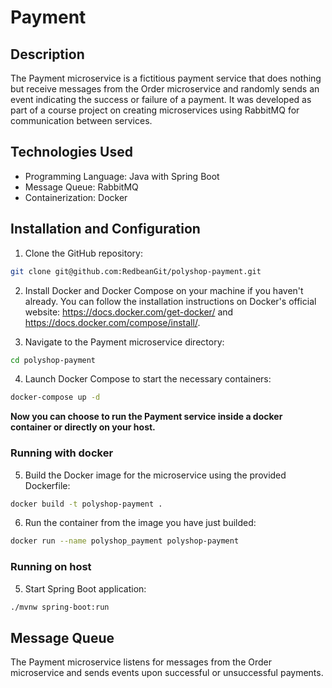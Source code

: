# Payment

## Description

The Payment microservice is a fictitious payment service that does nothing but receive messages from the Order microservice and randomly sends an event indicating the success or failure of a payment. It was developed as part of a course project on creating microservices using RabbitMQ for communication between services.

## Technologies Used

- Programming Language: Java with Spring Boot
- Message Queue: RabbitMQ
- Containerization: Docker

## Installation and Configuration

1. Clone the GitHub repository:

```bash
git clone git@github.com:RedbeanGit/polyshop-payment.git
```

2. Install Docker and Docker Compose on your machine if you haven't already. You can follow the installation instructions on Docker's official website: https://docs.docker.com/get-docker/ and https://docs.docker.com/compose/install/.

3. Navigate to the Payment microservice directory:

```bash
cd polyshop-payment
```

4. Launch Docker Compose to start the necessary containers:

```bash
docker-compose up -d
```

**Now you can choose to run the Payment service inside a docker container or directly on your host.**

### Running with docker

5. Build the Docker image for the microservice using the provided Dockerfile:

```bash
docker build -t polyshop-payment .
```

6. Run the container from the image you have just builded:

```bash
docker run --name polyshop_payment polyshop-payment
```

### Running on host

5. Start Spring Boot application:

```bash
./mvnw spring-boot:run
```

## Message Queue

The Payment microservice listens for messages from the Order microservice and sends events upon successful or unsuccessful payments.
